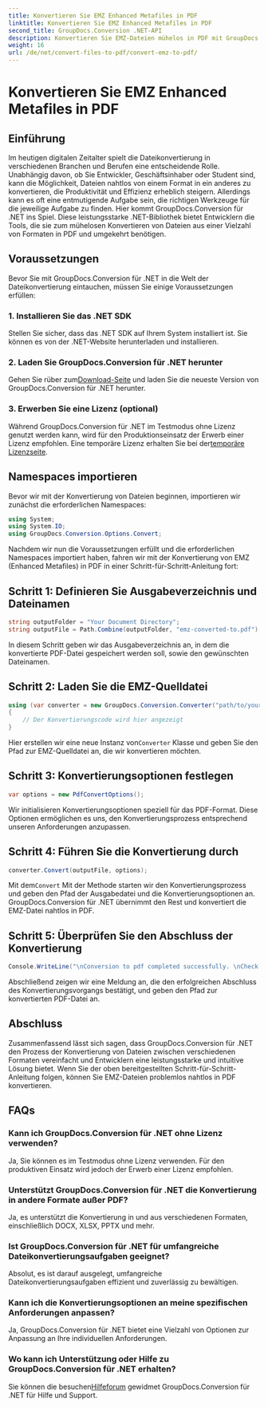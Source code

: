 ```yaml
---
title: Konvertieren Sie EMZ Enhanced Metafiles in PDF
linktitle: Konvertieren Sie EMZ Enhanced Metafiles in PDF
second_title: GroupDocs.Conversion .NET-API
description: Konvertieren Sie EMZ-Dateien mühelos in PDF mit GroupDocs.Conversion für .NET. Vereinfachen Sie Ihre Dateikonvertierungsaufgaben.
weight: 16
url: /de/net/convert-files-to-pdf/convert-emz-to-pdf/
---
```


# Konvertieren Sie EMZ Enhanced Metafiles in PDF

## Einführung
Im heutigen digitalen Zeitalter spielt die Dateikonvertierung in verschiedenen Branchen und Berufen eine entscheidende Rolle. Unabhängig davon, ob Sie Entwickler, Geschäftsinhaber oder Student sind, kann die Möglichkeit, Dateien nahtlos von einem Format in ein anderes zu konvertieren, die Produktivität und Effizienz erheblich steigern. Allerdings kann es oft eine entmutigende Aufgabe sein, die richtigen Werkzeuge für die jeweilige Aufgabe zu finden. Hier kommt GroupDocs.Conversion für .NET ins Spiel. Diese leistungsstarke .NET-Bibliothek bietet Entwicklern die Tools, die sie zum mühelosen Konvertieren von Dateien aus einer Vielzahl von Formaten in PDF und umgekehrt benötigen.
## Voraussetzungen
Bevor Sie mit GroupDocs.Conversion für .NET in die Welt der Dateikonvertierung eintauchen, müssen Sie einige Voraussetzungen erfüllen:
### 1. Installieren Sie das .NET SDK
Stellen Sie sicher, dass das .NET SDK auf Ihrem System installiert ist. Sie können es von der .NET-Website herunterladen und installieren.
### 2. Laden Sie GroupDocs.Conversion für .NET herunter
 Gehen Sie rüber zum[Download-Seite](https://releases.groupdocs.com/conversion/net/) und laden Sie die neueste Version von GroupDocs.Conversion für .NET herunter.
### 3. Erwerben Sie eine Lizenz (optional)
 Während GroupDocs.Conversion für .NET im Testmodus ohne Lizenz genutzt werden kann, wird für den Produktionseinsatz der Erwerb einer Lizenz empfohlen. Eine temporäre Lizenz erhalten Sie bei der[temporäre Lizenzseite](https://purchase.groupdocs.com/temporary-license/).

## Namespaces importieren
Bevor wir mit der Konvertierung von Dateien beginnen, importieren wir zunächst die erforderlichen Namespaces:
```csharp
using System;
using System.IO;
using GroupDocs.Conversion.Options.Convert;
```
Nachdem wir nun die Voraussetzungen erfüllt und die erforderlichen Namespaces importiert haben, fahren wir mit der Konvertierung von EMZ (Enhanced Metafiles) in PDF in einer Schritt-für-Schritt-Anleitung fort:
## Schritt 1: Definieren Sie Ausgabeverzeichnis und Dateinamen
```csharp
string outputFolder = "Your Document Directory";
string outputFile = Path.Combine(outputFolder, "emz-converted-to.pdf");
```
In diesem Schritt geben wir das Ausgabeverzeichnis an, in dem die konvertierte PDF-Datei gespeichert werden soll, sowie den gewünschten Dateinamen.
## Schritt 2: Laden Sie die EMZ-Quelldatei
```csharp
using (var converter = new GroupDocs.Conversion.Converter("path/to/your/emz/file.emz"))
{
    // Der Konvertierungscode wird hier angezeigt
}
```
 Hier erstellen wir eine neue Instanz von`Converter` Klasse und geben Sie den Pfad zur EMZ-Quelldatei an, die wir konvertieren möchten.
## Schritt 3: Konvertierungsoptionen festlegen
```csharp
var options = new PdfConvertOptions();
```
Wir initialisieren Konvertierungsoptionen speziell für das PDF-Format. Diese Optionen ermöglichen es uns, den Konvertierungsprozess entsprechend unseren Anforderungen anzupassen.
## Schritt 4: Führen Sie die Konvertierung durch
```csharp
converter.Convert(outputFile, options);
```
 Mit dem`Convert` Mit der Methode starten wir den Konvertierungsprozess und geben den Pfad der Ausgabedatei und die Konvertierungsoptionen an. GroupDocs.Conversion für .NET übernimmt den Rest und konvertiert die EMZ-Datei nahtlos in PDF.
## Schritt 5: Überprüfen Sie den Abschluss der Konvertierung
```csharp
Console.WriteLine("\nConversion to pdf completed successfully. \nCheck output in {0}", outputFolder);
```
Abschließend zeigen wir eine Meldung an, die den erfolgreichen Abschluss des Konvertierungsvorgangs bestätigt, und geben den Pfad zur konvertierten PDF-Datei an.

## Abschluss
Zusammenfassend lässt sich sagen, dass GroupDocs.Conversion für .NET den Prozess der Konvertierung von Dateien zwischen verschiedenen Formaten vereinfacht und Entwicklern eine leistungsstarke und intuitive Lösung bietet. Wenn Sie der oben bereitgestellten Schritt-für-Schritt-Anleitung folgen, können Sie EMZ-Dateien problemlos nahtlos in PDF konvertieren.
## FAQs
### Kann ich GroupDocs.Conversion für .NET ohne Lizenz verwenden?
Ja, Sie können es im Testmodus ohne Lizenz verwenden. Für den produktiven Einsatz wird jedoch der Erwerb einer Lizenz empfohlen.
### Unterstützt GroupDocs.Conversion für .NET die Konvertierung in andere Formate außer PDF?
Ja, es unterstützt die Konvertierung in und aus verschiedenen Formaten, einschließlich DOCX, XLSX, PPTX und mehr.
### Ist GroupDocs.Conversion für .NET für umfangreiche Dateikonvertierungsaufgaben geeignet?
Absolut, es ist darauf ausgelegt, umfangreiche Dateikonvertierungsaufgaben effizient und zuverlässig zu bewältigen.
### Kann ich die Konvertierungsoptionen an meine spezifischen Anforderungen anpassen?
Ja, GroupDocs.Conversion für .NET bietet eine Vielzahl von Optionen zur Anpassung an Ihre individuellen Anforderungen.
### Wo kann ich Unterstützung oder Hilfe zu GroupDocs.Conversion für .NET erhalten?
 Sie können die besuchen[Hilfeforum](https://forum.groupdocs.com/c/conversion/11) gewidmet GroupDocs.Conversion für .NET für Hilfe und Support.